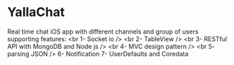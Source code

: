 # YallaChat
Real time chat iOS app with different channels and group of users supporting features:
<br 1- Socket io />
<br 2- TableView />
<br 3- RESTful API with MongoDB and Node js />
<br 4- MVC design pattern />
<br 5- parsing JSON />
6- Notification
7- UserDefaults and Coredata

